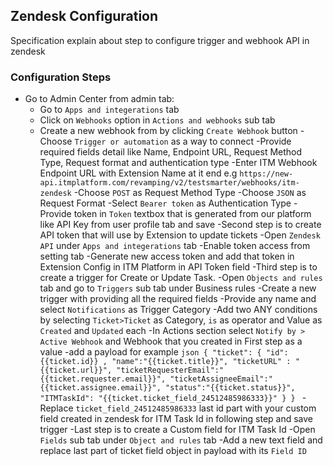 ##  Zendesk Configuration
Specification explain about step to configure trigger and webhook API in zendesk

### Configuration Steps
- Go to Admin Center from admin tab:
	- Go to `Apps and integerations` tab
	- Click on `Webhooks` option in `Actions and webhooks` sub tab
    - Create a new webhook from by clicking `Create Webhook` button
        -Choose `Trigger or automation` as a way to connect
        -Provide required fields detail like Name, Endpoint URL, Request Method Type, Request format and authentication type
            -Enter ITM Webhook Endpoint URL with Extension Name at it end e.g `https://new-api.itmplatform.com/revamping/v2/testsmarter/webhooks/itm-zendesk` 
            -Choose `POST` as Request Method Type
            -Choose `JSON` as Request Format
            -Select `Bearer token` as Authentication Type
            -Provide token in `Token` textbox that is generated from our platform like API Key from user profile tab and save
    -Second step is to create API token that will use by Extension to update tickets
        -Open `Zendesk API` under `Apps and integerations` tab
        -Enable token access from setting tab
        -Generate new access token and add that token in Extension Config in ITM Platform in API Token field
    -Third step is to create a trigger for Create or Update Task.
        -Open `Objects and rules` tab and go to `Triggers` sub tab under Business rules
        -Create a new trigger with providing all the required fields
            -Provide any name and select `Notifications` as Trigger Category
            -Add two ANY conditions by selecting `Ticket>Ticket` as Category, `is` as operator and Value as `Created` and `Updated` each
            -In Actions section select `Notify by > Active Webhook` and Webhook that you created in First step as a value
            -add a payload for example
            ```json
            {
                "ticket": {
                    "id": {{ticket.id}} ,
                    "name":"{{ticket.title}}",
                    "ticketURL" : "{{ticket.url}}",
                    "ticketRequesterEmail":"{{ticket.requester.email}}",
                    "ticketAssigneeEmail":"{{ticket.assignee.email}}",
                    "status":"{{ticket.status}}",
                    "ITMTaskId": "{{ticket.ticket_field_24512485986333}}"
                }
            }
            ```
            -Replace `ticket_field_24512485986333` last id part with your custom field created in zendesk for ITM Task Id in following step and save trigger
    -Last step is to create a Custom field for ITM Task Id
        -Open `Fields` sub tab under `Object and rules` tab
        -Add a new text field and replace last part of ticket field object in payload with its `Field ID`
